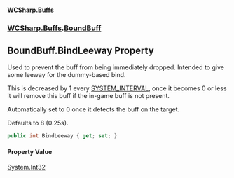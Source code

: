 #### [WCSharp.Buffs](README.md 'README')
### [WCSharp.Buffs](WCSharp.Buffs.md 'WCSharp.Buffs').[BoundBuff](WCSharp.Buffs.BoundBuff.md 'WCSharp.Buffs.BoundBuff')

## BoundBuff.BindLeeway Property

Used to prevent the buff from being immediately dropped. Intended to give some leeway for the dummy-based bind.  
  
This is decreased by 1 every [SYSTEM_INTERVAL](../WCSharp.Events/WCSharp.Events.PeriodicEvents.SYSTEM_INTERVAL.md 'WCSharp.Events.PeriodicEvents.SYSTEM_INTERVAL'), once it becomes 0 or less it will remove this buff if the in-game buff is not present.  
  
Automatically set to 0 once it detects the buff on the target.  
  
Defaults to 8 (0.25s).

```csharp
public int BindLeeway { get; set; }
```

#### Property Value
[System.Int32](https://docs.microsoft.com/en-us/dotnet/api/System.Int32 'System.Int32')